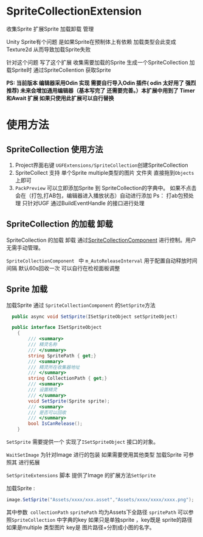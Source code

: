 # SpriteCollectionExtension

收集Sprite  扩展Sprite 加载卸载 管理

Unity Sprite有个问题 是如果Sprite在预制体上有依赖  加载类型会此变成Texture2d  从而导致加载Sprite失败  

针对这个问题  写了这个扩展  收集需要加载的Sprite  生成一个SpriteCollection  加载Sprite时 通过SpriteCollention 获取Sprite 

**PS: 当前版本 编辑器采用Odin 实现 需要自行导入Odin 插件( odin 太好用了 强烈推荐)  未来会增加通用编辑器（基本写完了 还需要完善。）本扩展中用到了 Timer 和Await 扩展  如果只使用此扩展可以自行替换**

  

# 使用方法

## SpriteCollection 使用方法

1. Project界面右键  `UGFExtensions/SpriteCollection`创建SpriteCollection
2. SpriteCollect 支持 单个Sprite  multiple类型的图片 文件夹  直接拖到`Objects` 上即可
3. `PackPreview` 可以立即添加Sprite 到 SpriteCollection的字典中。 如果不点击 会在（打包,打AB包，编辑器进入播放状态）自动进行添加  Ps： 打ab包预处理 只针对UGF  通过BuildEventHandle 的接口进行处理

## SpriteCollection 的加载 卸载

SpriteCollection 的加载 卸载 通过[SpriteCollectionComponent](./SpriteCollectionComponent.cs) 进行控制。用户无需手动管理。

`SpriteCollectionComponent ` 中 `m_AutoReleaseInterval` 用于配置自动释放时间间隔  默认60s回收一次 可以自行在检视面板调整

## Sprite 加载

加载Sprite 通过 `SpriteCollectionComponent` 的`SetSprite`方法

``` csharp
  public async void SetSprite(ISetSpriteObject setSpriteObject)
```

```csharp
  public interface ISetSpriteObject
    {
        /// <summary>
        /// 精灵名称
        /// </summary>
        string SpritePath { get;}
        /// <summary>
        /// 精灵所在收集器地址
        /// </summary>
        string CollectionPath { get;}
        /// <summary>
        /// 设置精灵
        /// </summary>
        void SetSprite(Sprite sprite);
        /// <summary>
        /// 是否可以回收
        /// </summary>
        bool IsCanRelease();
    }
```

`SetSprite` 需要提供一个 实现了`ISetSpriteObject` 接口的对象。 

`WaitSetImage` 为针对Image 进行的包装   如果需要使用其他类型 加载Sprite 可参照其 进行拓展

`SetSpriteExtensions` 脚本 提供了Image 的扩展方法`SetSprite`  

加载Sprite :

```csharp
image.SetSprite("Assets/xxxx/xxx.asset","Assets/xxxx/xxxx/xxxx.png");
```

其中参数` collectionPath` `spritePath` 均为Assets下全路径   `spritePath` 可以参照`SpriteCollection` 中字典的key   如果只是单独sprite ，key既是 sprite的路径   如果是multiple 类型图片  key是 图片路径+分割成小图的名字。

